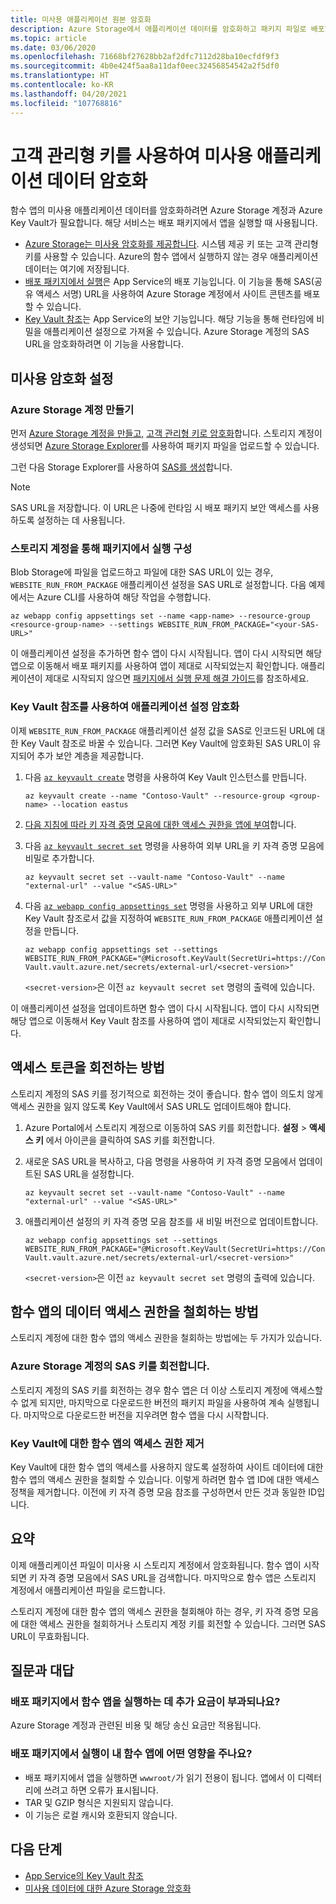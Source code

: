 ```yaml
---
title: 미사용 애플리케이션 원본 암호화
description: Azure Storage에서 애플리케이션 데이터를 암호화하고 패키지 파일로 배포합니다.
ms.topic: article
ms.date: 03/06/2020
ms.openlocfilehash: 71668bf27628bb2af2dfc7112d28ba10ecfdf9f3
ms.sourcegitcommit: 4b0e424f5aa8a11daf0eec32456854542a2f5df0
ms.translationtype: HT
ms.contentlocale: ko-KR
ms.lasthandoff: 04/20/2021
ms.locfileid: "107768816"
---
```

# <a name="encrypt-your-application-data-at-rest-using-customer-managed-keys"></a>고객 관리형 키를 사용하여 미사용 애플리케이션 데이터 암호화

함수 앱의 미사용 애플리케이션 데이터를 암호화하려면 Azure Storage 계정과 Azure Key Vault가 필요합니다. 해당 서비스는 배포 패키지에서 앱을 실행할 때 사용됩니다.

  - [Azure Storage는 미사용 암호화를 제공합니다](../storage/common/storage-service-encryption.md). 시스템 제공 키 또는 고객 관리형 키를 사용할 수 있습니다. Azure의 함수 앱에서 실행하지 않는 경우 애플리케이션 데이터는 여기에 저장됩니다.
  - [배포 패키지에서 실행](run-functions-from-deployment-package.md)은 App Service의 배포 기능입니다. 이 기능을 통해 SAS(공유 액세스 서명) URL을 사용하여 Azure Storage 계정에서 사이트 콘텐츠를 배포할 수 있습니다.
  - [Key Vault 참조](../app-service/app-service-key-vault-references.md)는 App Service의 보안 기능입니다. 해당 기능을 통해 런타임에 비밀을 애플리케이션 설정으로 가져올 수 있습니다. Azure Storage 계정의 SAS URL을 암호화하려면 이 기능을 사용합니다.

## <a name="set-up-encryption-at-rest"></a>미사용 암호화 설정

### <a name="create-an-azure-storage-account"></a>Azure Storage 계정 만들기

먼저 [Azure Storage 계정을 만들고,](../storage/common/storage-account-create.md) [고객 관리형 키로 암호화](../storage/common/customer-managed-keys-overview.md)합니다. 스토리지 계정이 생성되면 [Azure Storage Explorer](../vs-azure-tools-storage-manage-with-storage-explorer.md)를 사용하여 패키지 파일을 업로드할 수 있습니다.

그런 다음 Storage Explorer를 사용하여 [SAS를 생성](../vs-azure-tools-storage-manage-with-storage-explorer.md?tabs=windows#generate-a-sas-in-storage-explorer)합니다. 

> [!NOTE]
> SAS URL을 저장합니다. 이 URL은 나중에 런타임 시 배포 패키지 보안 액세스를 사용하도록 설정하는 데 사용됩니다.

### <a name="configure-running-from-a-package-from-your-storage-account"></a>스토리지 계정을 통해 패키지에서 실행 구성
  
Blob Storage에 파일을 업로드하고 파일에 대한 SAS URL이 있는 경우, `WEBSITE_RUN_FROM_PACKAGE` 애플리케이션 설정을 SAS URL로 설정합니다. 다음 예제에서는 Azure CLI를 사용하여 해당 작업을 수행합니다.

```
az webapp config appsettings set --name <app-name> --resource-group <resource-group-name> --settings WEBSITE_RUN_FROM_PACKAGE="<your-SAS-URL>"
```

이 애플리케이션 설정을 추가하면 함수 앱이 다시 시작됩니다. 앱이 다시 시작되면 해당 앱으로 이동해서 배포 패키지를 사용하여 앱이 제대로 시작되었는지 확인합니다. 애플리케이션이 제대로 시작되지 않으면 [패키지에서 실행 문제 해결 가이드](run-functions-from-deployment-package.md#troubleshooting)를 참조하세요.

### <a name="encrypt-the-application-setting-using-key-vault-references"></a>Key Vault 참조를 사용하여 애플리케이션 설정 암호화

이제 `WEBSITE_RUN_FROM_PACKAGE` 애플리케이션 설정 값을 SAS로 인코드된 URL에 대한 Key Vault 참조로 바꿀 수 있습니다. 그러면 Key Vault에 암호화된 SAS URL이 유지되어 추가 보안 계층을 제공합니다.

1. 다음 [`az keyvault create`](/cli/azure/keyvault#az_keyvault_create) 명령을 사용하여 Key Vault 인스턴스를 만듭니다.       

    ```azurecli    
    az keyvault create --name "Contoso-Vault" --resource-group <group-name> --location eastus    
    ```    

1. [다음 지침에 따라 키 자격 증명 모음에 대한 액세스 권한을 앱에 부여](../app-service/app-service-key-vault-references.md#granting-your-app-access-to-key-vault)합니다.

1. 다음 [`az keyvault secret set`](/cli/azure/keyvault/secret#az_keyvault_secret_set) 명령을 사용하여 외부 URL을 키 자격 증명 모음에 비밀로 추가합니다.   

    ```azurecli    
    az keyvault secret set --vault-name "Contoso-Vault" --name "external-url" --value "<SAS-URL>"    
    ```    

1.  다음 [`az webapp config appsettings set`](/cli/azure/webapp/config/appsettings#az_webapp_config_appsettings_set) 명령을 사용하고 외부 URL에 대한 Key Vault 참조로서 값을 지정하여 `WEBSITE_RUN_FROM_PACKAGE` 애플리케이션 설정을 만듭니다.

    ```azurecli    
    az webapp config appsettings set --settings WEBSITE_RUN_FROM_PACKAGE="@Microsoft.KeyVault(SecretUri=https://Contoso-Vault.vault.azure.net/secrets/external-url/<secret-version>"    
    ```

    `<secret-version>`은 이전 `az keyvault secret set` 명령의 출력에 있습니다.

이 애플리케이션 설정을 업데이트하면 함수 앱이 다시 시작됩니다. 앱이 다시 시작되면 해당 앱으로 이동해서 Key Vault 참조를 사용하여 앱이 제대로 시작되었는지 확인합니다.

## <a name="how-to-rotate-the-access-token"></a>액세스 토큰을 회전하는 방법

스토리지 계정의 SAS 키를 정기적으로 회전하는 것이 좋습니다. 함수 앱이 의도치 않게 액세스 권한을 잃지 않도록 Key Vault에서 SAS URL도 업데이트해야 합니다.

1. Azure Portal에서 스토리지 계정으로 이동하여 SAS 키를 회전합니다. **설정** > **액세스 키** 에서 아이콘을 클릭하여 SAS 키를 회전합니다.

1. 새로운 SAS URL을 복사하고, 다음 명령을 사용하여 키 자격 증명 모음에서 업데이트된 SAS URL을 설정합니다.

    ```azurecli    
    az keyvault secret set --vault-name "Contoso-Vault" --name "external-url" --value "<SAS-URL>"    
    ``` 

1. 애플리케이션 설정의 키 자격 증명 모음 참조를 새 비밀 버전으로 업데이트합니다.

    ```azurecli    
    az webapp config appsettings set --settings WEBSITE_RUN_FROM_PACKAGE="@Microsoft.KeyVault(SecretUri=https://Contoso-Vault.vault.azure.net/secrets/external-url/<secret-version>"    
    ```

    `<secret-version>`은 이전 `az keyvault secret set` 명령의 출력에 있습니다.

## <a name="how-to-revoke-the-function-apps-data-access"></a>함수 앱의 데이터 액세스 권한을 철회하는 방법

스토리지 계정에 대한 함수 앱의 액세스 권한을 철회하는 방법에는 두 가지가 있습니다. 

### <a name="rotate-the-sas-key-for-the-azure-storage-account"></a>Azure Storage 계정의 SAS 키를 회전합니다.

스토리지 계정의 SAS 키를 회전하는 경우 함수 앱은 더 이상 스토리지 계정에 액세스할 수 없게 되지만, 마지막으로 다운로드한 버전의 패키지 파일을 사용하여 계속 실행됩니다. 마지막으로 다운로드한 버전을 지우려면 함수 앱을 다시 시작합니다.

### <a name="remove-the-function-apps-access-to-key-vault"></a>Key Vault에 대한 함수 앱의 액세스 권한 제거

Key Vault에 대한 함수 앱의 액세스를 사용하지 않도록 설정하여 사이트 데이터에 대한 함수 앱의 액세스 권한을 철회할 수 있습니다. 이렇게 하려면 함수 앱 ID에 대한 액세스 정책을 제거합니다. 이전에 키 자격 증명 모음 참조를 구성하면서 만든 것과 동일한 ID입니다.

## <a name="summary"></a>요약

이제 애플리케이션 파일이 미사용 시 스토리지 계정에서 암호화됩니다. 함수 앱이 시작되면 키 자격 증명 모음에서 SAS URL을 검색합니다. 마지막으로 함수 앱은 스토리지 계정에서 애플리케이션 파일을 로드합니다. 

스토리지 계정에 대한 함수 앱의 액세스 권한을 철회해야 하는 경우, 키 자격 증명 모음에 대한 액세스 권한을 철회하거나 스토리지 계정 키를 회전할 수 있습니다. 그러면 SAS URL이 무효화됩니다.

## <a name="frequently-asked-questions"></a>질문과 대답

### <a name="is-there-any-additional-charge-for-running-my-function-app-from-the-deployment-package"></a>배포 패키지에서 함수 앱을 실행하는 데 추가 요금이 부과되나요?

Azure Storage 계정과 관련된 비용 및 해당 송신 요금만 적용됩니다.

### <a name="how-does-running-from-the-deployment-package-affect-my-function-app"></a>배포 패키지에서 실행이 내 함수 앱에 어떤 영향을 주나요?

- 배포 패키지에서 앱을 실행하면 `wwwroot/`가 읽기 전용이 됩니다. 앱에서 이 디렉터리에 쓰려고 하면 오류가 표시됩니다.
- TAR 및 GZIP 형식은 지원되지 않습니다.
- 이 기능은 로컬 캐시와 호환되지 않습니다.

## <a name="next-steps"></a>다음 단계

- [App Service의 Key Vault 참조](../app-service/app-service-key-vault-references.md)
- [미사용 데이터에 대한 Azure Storage 암호화](../storage/common/storage-service-encryption.md)